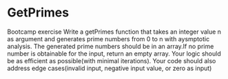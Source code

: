 # GetPrimes
Bootcamp exercise
Write a getPrimes function that takes an integer value n as argument and generates prime numbers from 0 to n with aysmptotic analysis. The generated prime numbers should be in an array.If no prime number is obtainable for the input, return an empty array.
Your logic should be as efficient as possible(with minimal iterations). Your code should also address edge cases(invalid input, negative input value, or zero as input)
